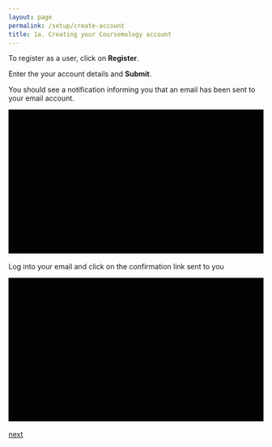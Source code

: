 ```yaml
---
layout: page
permalink: /setup/create-account
title: 1a. Creating your Coursemology account
---
```


To register as a user, click on **Register**.

Enter the your account details and **Submit**.

You should see a notification informing you that an email has been sent to your email account.

![1A-1](/images/1A-1.gif)

Log into your email and click on the confirmation link sent to you

![1A-2](/images/1A-2.gif)


[next](/setup/account-settings)